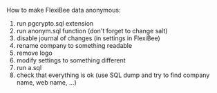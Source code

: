 How to make FlexiBee data anonymous:

1. run pgcrypto.sql extension 
2. run anonym.sql function (don't forget to change salt)
3. disable journal of changes (in settings in FlexiBee)
4. rename company to something readable
5. remove logo
6. modify settings to something different
7. run a.sql
8. check that everything is ok (use SQL dump and try to find company name, web name, ...)

